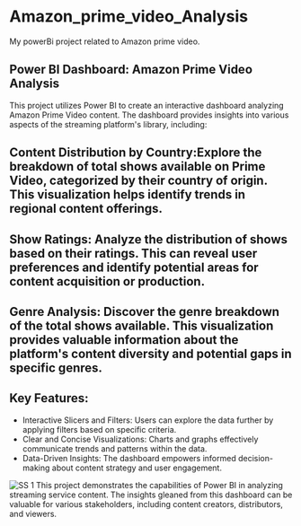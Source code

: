 # Amazon_prime_video_Analysis
My powerBi project related to Amazon prime video.

## Power BI Dashboard: Amazon Prime Video Analysis

This project utilizes Power BI to create an interactive dashboard analyzing Amazon Prime Video content. The dashboard provides insights into various aspects of the streaming platform's library, including:

## Content Distribution by Country:Explore the breakdown of total shows available on Prime Video, categorized by their country of origin. This visualization helps identify trends in regional content offerings.
## Show Ratings: Analyze the distribution of shows based on their ratings. This can reveal user preferences and identify potential areas for content acquisition or production.
## Genre Analysis: Discover the genre breakdown of the total shows available. This visualization provides valuable information about the platform's content diversity and potential gaps in specific genres.

## Key Features:

* Interactive Slicers and Filters: Users can explore the data further by applying filters based on specific criteria.
* Clear and Concise Visualizations: Charts and graphs effectively communicate trends and patterns within the data.
* Data-Driven Insights: The dashboard empowers informed decision-making about content strategy and user engagement.

![SS 1](https://github.com/Savadimihir2003/Amazon_prime_video_Analysis/assets/115718471/0d688c53-b666-4d13-b50e-bb24733db818)
This project demonstrates the capabilities of Power BI in analyzing streaming service content. The insights gleaned from this dashboard can be valuable for various stakeholders, including content creators, distributors, and viewers.

